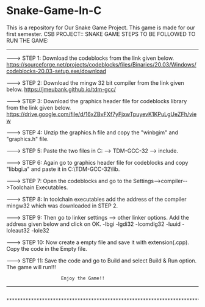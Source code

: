 # Snake-Game-In-C
This is a repository for Our Snake Game Project. This game is made for our first semester.
						CSB PROJECT:: SNAKE GAME
					  STEPS TO BE FOLLOWED TO RUN THE GAME:
**********************************************************************************************************************************

---> STEP 1: Download the codeblocks from the link given below.
              https://sourceforge.net/projects/codeblocks/files/Binaries/20.03/Windows/codeblocks-20.03-setup.exe/download

---> STEP 2: Download the mingw 32 bit compiler from the link given below.
                        https://jmeubank.github.io/tdm-gcc/

---> STEP 3: Download the graphics header file for codeblocks library from the link given below.
                        https://drive.google.com/file/d/16xZBvFXf7yFjxwTpuyevK1KPuLgUeZFh/view

---> STEP 4: Unzip the graphics.h file and copy the "winbgim" and "graphics.h" file.

---> STEP 5: Paste the two files in C: --> TDM-GCC-32 --> include.

---> STEP 6: Again go to graphics header file for codeblocks and copy "libbgi.a" and paste it in C:\TDM-GCC-32\lib.

---> STEP 7: Open the codeblocks and go to the Settings-->compiler-->Toolchain Executables.

---> STEP 8: In toolchain executables add the address of the compiler mingw32 which was downloaded in STEP 2.

---> STEP 9: Then go to linker settings --> other linker options. Add the address given below and click on OK.
                 -lbgi -lgdi32 -lcomdlg32 -luuid -loleaut32 -lole32

---> STEP 10: Now create a empty file and save it with extension(.cpp). Copy the code in the Empty file.

---> STEP 11: Save the code and go to Build and select Build & Run option. The game will run!!! 

						Enjoy the Game!!
********************************************************************************************************************************
           **************************************************************************************************
